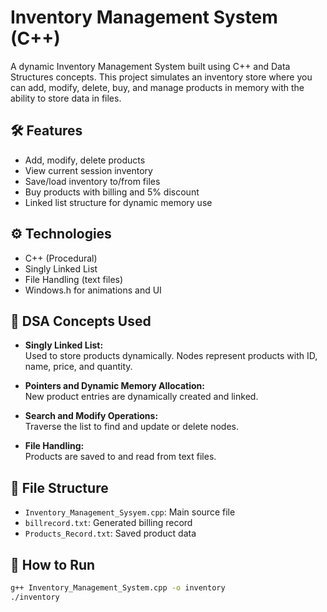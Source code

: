 # Inventory Management System (C++)

A dynamic Inventory Management System built using C++ and Data Structures concepts. This project simulates an inventory store where you can add, modify, delete, buy, and manage products in memory with the ability to store data in files.

## 🛠 Features
- Add, modify, delete products
- View current session inventory
- Save/load inventory to/from files
- Buy products with billing and 5% discount
- Linked list structure for dynamic memory use

## ⚙️ Technologies
- C++ (Procedural)
- Singly Linked List
- File Handling (text files)
- Windows.h for animations and UI

## 🧠 DSA Concepts Used

- **Singly Linked List:**  
  Used to store products dynamically. Nodes represent products with ID, name, price, and quantity.
  
- **Pointers and Dynamic Memory Allocation:**  
  New product entries are dynamically created and linked.

- **Search and Modify Operations:**  
  Traverse the list to find and update or delete nodes.

- **File Handling:**  
  Products are saved to and read from text files.

## 📂 File Structure
- `Inventory_Management_Sysyem.cpp`: Main source file
- `billrecord.txt`: Generated billing record
- `Products_Record.txt`: Saved product data

## 🚀 How to Run
```bash
g++ Inventory_Management_System.cpp -o inventory
./inventory
